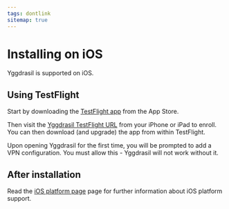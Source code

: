 ```yaml
---
tags: dontlink
sitemap: true
---
```


# Installing on iOS

Yggdrasil is supported on iOS.

## Using TestFlight

Start by downloading the [TestFlight app](https://itunes.apple.com/us/app/testflight/id899247664?mt=8) from the App Store.

Then visit the [Yggdrasil TestFlight URL](https://testflight.apple.com/join/jZNsIkRr) from your iPhone or iPad to enroll. You can then download (and upgrade) the app from within TestFlight.

Upon opening Yggdrasil for the first time, you will be prompted to add a VPN configuration. You must allow this - Yggdrasil will not work without it.

## After installation

Read the [iOS platform page](platform-ios.md) page for further information about
iOS platform support.
